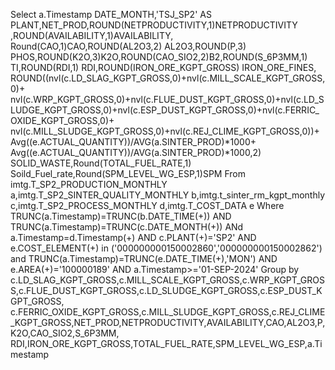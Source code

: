Select a.Timestamp DATE_MONTH,'TSJ_SP2' AS PLANT,NET_PROD,ROUND(NETPRODUCTIVITY,1)NETPRODUCTIVITY ,ROUND(AVAILABILITY,1)AVAILABILITY,
Round(CAO,1)CAO,ROUND(AL2O3,2) AL2O3,ROUND(P,3) PHOS,ROUND(K2O,3)K2O,ROUND(CAO_SIO2,2)B2,ROUND(S_6P3MM,1) TI,ROUND(RDI,1) RDI,ROUND(IRON_ORE_KGPT_GROSS) IRON_ORE_FINES,
ROUND((nvl(c.LD_SLAG_KGPT_GROSS,0)+nvl(c.MILL_SCALE_KGPT_GROSS,0)+
nvl(c.WRP_KGPT_GROSS,0)+nvl(c.FLUE_DUST_KGPT_GROSS,0)+nvl(c.LD_SLUDGE_KGPT_GROSS,0)+nvl(c.ESP_DUST_KGPT_GROSS,0)+nvl(c.FERRIC_OXIDE_KGPT_GROSS,0)+
nvl(c.MILL_SLUDGE_KGPT_GROSS,0)+nvl(c.REJ_CLIME_KGPT_GROSS,0))+
 Avg((e.ACTUAL_QUANTITY))/AVG(a.SINTER_PROD)*1000+
 Avg((e.ACTUAL_QUANTITY))/AVG(a.SINTER_PROD)*1000,2) SOLID_WASTE,Round(TOTAL_FUEL_RATE,1) Soild_Fuel_rate,Round(SPM_LEVEL_WG_ESP,1)SPM
From imtg.T_SP2_PRODUCTION_MONTHLY a,imtg.T_SP2_SINTER_QUALITY_MONTHLY b,imtg.t_sinter_rm_kgpt_monthly c,imtg.T_SP2_PROCESS_MONTHLY d,imtg.T_COST_DATA e
Where  TRUNC(a.Timestamp)=TRUNC(b.DATE_TIME(+)) AND TRUNC(a.Timestamp)=TRUNC(c.DATE_MONTH(+)) ANd a.Timestamp=d.Timestamp(+) AND c.PLANT(+)='SP2'
AND  e.COST_ELEMENT(+) in ('000000000150002860','000000000150002862') and TRUNC(a.Timestamp)=TRUNC(e.DATE_TIME(+),'MON') AND  e.AREA(+)='100000189'
AND a.Timestamp>='01-SEP-2024'
Group by c.LD_SLAG_KGPT_GROSS,c.MILL_SCALE_KGPT_GROSS,c.WRP_KGPT_GROSS,c.FLUE_DUST_KGPT_GROSS,c.LD_SLUDGE_KGPT_GROSS,c.ESP_DUST_KGPT_GROSS,
c.FERRIC_OXIDE_KGPT_GROSS,c.MILL_SLUDGE_KGPT_GROSS,c.REJ_CLIME_KGPT_GROSS,NET_PROD,NETPRODUCTIVITY,AVAILABILITY,CAO,AL2O3,P,K2O,CAO_SIO2,S_6P3MM,
RDI,IRON_ORE_KGPT_GROSS,TOTAL_FUEL_RATE,SPM_LEVEL_WG_ESP,a.Timestamp
